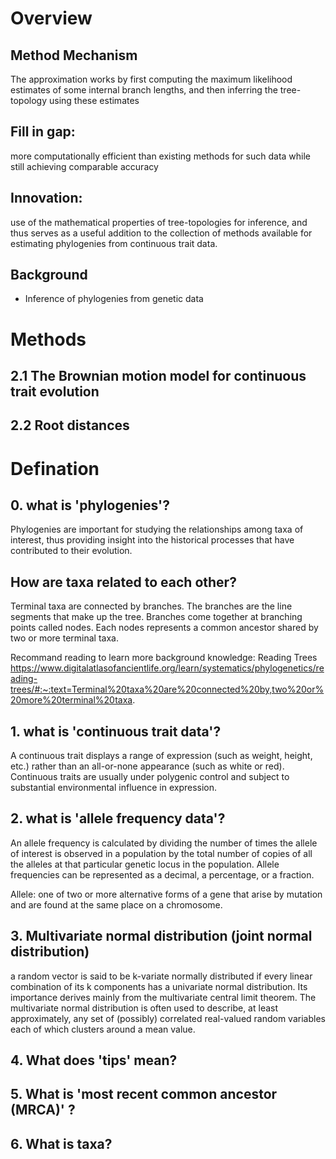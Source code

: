 # Overview

## Method Mechanism

The approximation works by first computing the maximum likelihood estimates of some internal branch lengths, and then inferring the tree-topology using these estimates

## Fill in gap: 
more computationally efficient than existing methods for such data while still achieving comparable accuracy

## Innovation:
use of the mathematical properties of tree-topologies for inference, and thus serves as a useful addition to the collection of methods available for estimating phylogenies from continuous trait data. 

## Background

- Inference of phylogenies from genetic data


# Methods

## 2.1 The Brownian motion model for continuous trait evolution 

## 2.2 Root distances


# Defination

## 0. what is 'phylogenies'?

Phylogenies are important for studying the relationships among taxa of interest, thus providing insight into the historical processes that have contributed to their evolution.

## How are taxa related to each other?

Terminal taxa are connected by branches. The branches are the line segments that make up the tree. Branches come together at branching points called nodes. Each nodes represents a common ancestor shared by two or more terminal taxa.

Recommand reading to learn more background knowledge: Reading Trees  https://www.digitalatlasofancientlife.org/learn/systematics/phylogenetics/reading-trees/#:~:text=Terminal%20taxa%20are%20connected%20by,two%20or%20more%20terminal%20taxa.

## 1. what is 'continuous trait data'?

A continuous trait displays a range of expression (such as weight, height, etc.) rather than an all-or-none appearance (such as white or red). Continuous traits are usually under polygenic control and subject to substantial environmental influence in expression.

## 2. what is 'allele frequency data'?

An allele frequency is calculated by dividing the number of times the allele of interest is observed in a population by the total number of copies of all the alleles at that particular genetic locus in the population. Allele frequencies can be represented as a decimal, a percentage, or a fraction.

Allele: one of two or more alternative forms of a gene that arise by mutation and are found at the same place on a chromosome.

## 3. Multivariate normal distribution (joint normal distribution)

a random vector is said to be k-variate normally distributed if every linear combination of its k components has a univariate normal distribution. Its importance derives mainly from the multivariate central limit theorem. The multivariate normal distribution is often used to describe, at least approximately, any set of (possibly) correlated real-valued random variables each of which clusters around a mean value.

## 4. What does 'tips' mean?

## 5. What is 'most recent common ancestor (MRCA)' ?

## 6. What is taxa?





